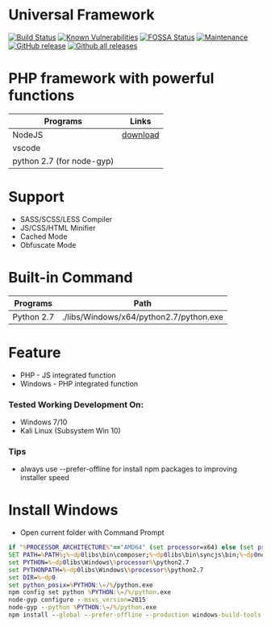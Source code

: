 # Universal Framework

[![Build Status](https://travis-ci.org/dimaslanjaka/universal-framework.png?branch=master)](https://travis-ci.org/dimaslanjaka/universal-framework) [![Known Vulnerabilities](https://snyk.io/test/github/dimaslanjaka/universal-framework/badge.svg)](https://snyk.io/test/github/dimaslanjaka/universal-framework) [![FOSSA Status](https://app.fossa.io/api/projects/git%2Bgithub.com%2Fdimaslanjaka%2Funiversal-framework.svg?type=shield)](https://app.fossa.io/projects/git%2Bgithub.com%2Fdimaslanjaka%2Funiversal-framework?ref=badge_shield) [![Maintenance](https://img.shields.io/badge/Maintained%3F-yes-green.svg)](https://GitHub.com/dimaslanjaka/universal-framework/graphs/commit-activity) [![GitHub release](https://img.shields.io/github/release/dimaslanjaka/universal-framework.svg)](https://GitHub.com/dimaslanjaka/universal-framework/releases/) [![Github all releases](https://img.shields.io/github/downloads/dimaslanjaka/universal-framework/total.svg)](https://GitHub.com/dimaslanjaka/universal-framework/releases/)

# PHP framework with powerful functions

| Programs                  | Links                                                    |
| ------------------------- | -------------------------------------------------------- |
| NodeJS                    | [download](https://nodejs.org/en/blog/release/v10.16.0/) |
| vscode                    |                                                          |
| python 2.7 (for node-gyp) |

# Support

- SASS/SCSS/LESS Compiler
- JS/CSS/HTML Minifier
- Cached Mode
- Obfuscate Mode

# Built-in Command

| Programs   | Path                                    |
| ---------- | --------------------------------------- |
| Python 2.7 | ./libs/Windows/x64/python2.7/python.exe |

# Feature

- PHP - JS integrated function
- Windows - PHP integrated function

### Tested Working Development On:

- Windows 7/10
- Kali Linux (Subsystem Win 10)

### Tips

- always use --prefer-offline for install npm packages to improving installer speed

# Install Windows

- Open current folder with Command Prompt
```bat
if "%PROCESSOR_ARCHITECTURE%"=="AMD64" (set processor=x64) else (set processor=x86)
SET PATH=%PATH%;%~dp0libs\bin\composer;%~dp0libs\bin\syncjs\bin;%~dp0node_modules\.bin;%~dp0libs\bin\php-cs-fixer
set PYTHON=%~dp0libs\Windows\%processor%\python2.7
set PYTHONPATH=%~dp0libs\Windows\%processor%\python2.7
set DIR=%~dp0
set python_posix=%PYTHON:\=/%/python.exe
npm config set python %PYTHON:\=/%/python.exe
node-gyp configure --msvs_version=2015
node-gyp --python %PYTHON:\=/%/python.exe
npm install --global --prefer-offline --production windows-build-tools
```
